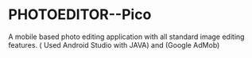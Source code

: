 # PHOTOEDITOR--Pico
A mobile based photo editing application with all standard image editing features.
( Used Android Studio with JAVA) and (Google AdMob)
